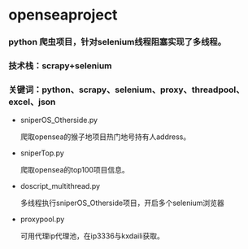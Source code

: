 # openseaproject
### python 爬虫项目，针对selenium线程阻塞实现了多线程。
### 技术栈：scrapy+selenium
### 关键词：python、scrapy、selenium、proxy、threadpool、excel、json

- sniperOS_Otherside.py

    爬取opensea的猴子地项目热门地号持有人address。
- sniperTop.py

    爬取opensea的top100项目信息。

- doscript_multithread.py
    
    多线程执行sniperOS_Otherside项目，开启多个selenium浏览器

- proxypool.py
    
    可用代理ip代理池，在ip3336与kxdaili获取。